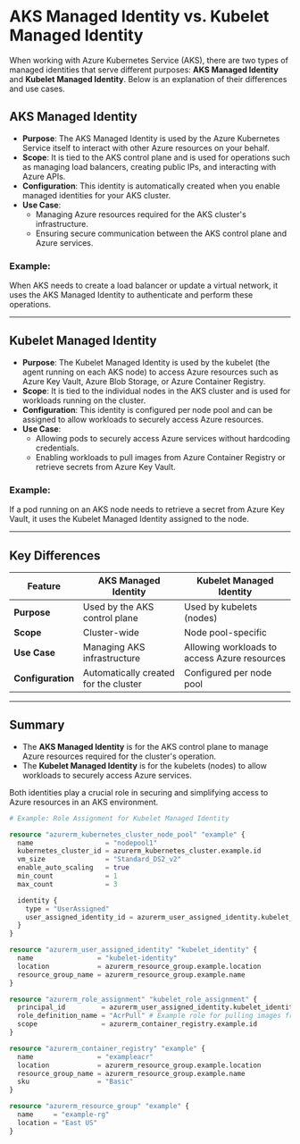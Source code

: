 # AKS Managed Identity vs. Kubelet Managed Identity

When working with Azure Kubernetes Service (AKS), there are two types of managed identities that serve different purposes: **AKS Managed Identity** and **Kubelet Managed Identity**. Below is an explanation of their differences and use cases.

## AKS Managed Identity

- **Purpose**: The AKS Managed Identity is used by the Azure Kubernetes Service itself to interact with other Azure resources on your behalf.
- **Scope**: It is tied to the AKS control plane and is used for operations such as managing load balancers, creating public IPs, and interacting with Azure APIs.
- **Configuration**: This identity is automatically created when you enable managed identities for your AKS cluster.
- **Use Case**: 
  - Managing Azure resources required for the AKS cluster's infrastructure.
  - Ensuring secure communication between the AKS control plane and Azure services.

### Example:
When AKS needs to create a load balancer or update a virtual network, it uses the AKS Managed Identity to authenticate and perform these operations.

---

## Kubelet Managed Identity

- **Purpose**: The Kubelet Managed Identity is used by the kubelet (the agent running on each AKS node) to access Azure resources such as Azure Key Vault, Azure Blob Storage, or Azure Container Registry.
- **Scope**: It is tied to the individual nodes in the AKS cluster and is used for workloads running on the cluster.
- **Configuration**: This identity is configured per node pool and can be assigned to allow workloads to securely access Azure resources.
- **Use Case**:
  - Allowing pods to securely access Azure services without hardcoding credentials.
  - Enabling workloads to pull images from Azure Container Registry or retrieve secrets from Azure Key Vault.

### Example:
If a pod running on an AKS node needs to retrieve a secret from Azure Key Vault, it uses the Kubelet Managed Identity assigned to the node.

---

## Key Differences

| Feature                  | AKS Managed Identity                     | Kubelet Managed Identity               |
|--------------------------|-------------------------------------------|----------------------------------------|
| **Purpose**              | Used by the AKS control plane            | Used by kubelets (nodes)               |
| **Scope**                | Cluster-wide                             | Node pool-specific                     |
| **Use Case**             | Managing AKS infrastructure              | Allowing workloads to access Azure resources |
| **Configuration**        | Automatically created for the cluster    | Configured per node pool               |

---

## Summary

- The **AKS Managed Identity** is for the AKS control plane to manage Azure resources required for the cluster's operation.
- The **Kubelet Managed Identity** is for the kubelets (nodes) to allow workloads to securely access Azure services.

Both identities play a crucial role in securing and simplifying access to Azure resources in an AKS environment.

```terraform
# Example: Role Assignment for Kubelet Managed Identity

resource "azurerm_kubernetes_cluster_node_pool" "example" {
  name                  = "nodepool1"
  kubernetes_cluster_id = azurerm_kubernetes_cluster.example.id
  vm_size               = "Standard_DS2_v2"
  enable_auto_scaling   = true
  min_count             = 1
  max_count             = 3

  identity {
    type = "UserAssigned"
    user_assigned_identity_id = azurerm_user_assigned_identity.kubelet_identity.id
  }
}

resource "azurerm_user_assigned_identity" "kubelet_identity" {
  name                = "kubelet-identity"
  location            = azurerm_resource_group.example.location
  resource_group_name = azurerm_resource_group.example.name
}

resource "azurerm_role_assignment" "kubelet_role_assignment" {
  principal_id         = azurerm_user_assigned_identity.kubelet_identity.principal_id
  role_definition_name = "AcrPull" # Example role for pulling images from Azure Container Registry
  scope                = azurerm_container_registry.example.id
}

resource "azurerm_container_registry" "example" {
  name                = "exampleacr"
  location            = azurerm_resource_group.example.location
  resource_group_name = azurerm_resource_group.example.name
  sku                 = "Basic"
}

resource "azurerm_resource_group" "example" {
  name     = "example-rg"
  location = "East US"
}
```